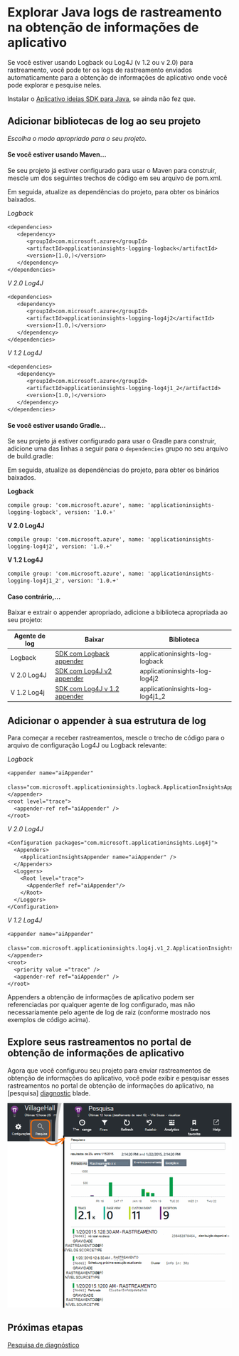 <properties 
    pageTitle="Explorar Java logs de rastreamento na obtenção de informações de aplicativo" 
    description="Pesquisa Log4J ou Logback rastreamentos em ideias de aplicativo" 
    services="application-insights" 
    documentationCenter="java"
    authors="alancameronwills" 
    manager="douge"/>

<tags 
    ms.service="application-insights" 
    ms.workload="tbd" 
    ms.tgt_pltfrm="ibiza" 
    ms.devlang="na" 
    ms.topic="article" 
    ms.date="07/12/2016" 
    ms.author="awills"/>

# <a name="explore-java-trace-logs-in-application-insights"></a>Explorar Java logs de rastreamento na obtenção de informações de aplicativo

Se você estiver usando Logback ou Log4J (v 1.2 ou v 2.0) para rastreamento, você pode ter os logs de rastreamento enviados automaticamente para a obtenção de informações de aplicativo onde você pode explorar e pesquise neles.

Instalar o [Aplicativo ideias SDK para Java][java], se ainda não fez que.


## <a name="add-logging-libraries-to-your-project"></a>Adicionar bibliotecas de log ao seu projeto

*Escolha o modo apropriado para o seu projeto.*

#### <a name="if-youre-using-maven"></a>Se você estiver usando Maven...

Se seu projeto já estiver configurado para usar o Maven para construir, mescle um dos seguintes trechos de código em seu arquivo de pom.xml.

Em seguida, atualize as dependências do projeto, para obter os binários baixados.

*Logback*

    <dependencies>
       <dependency>
          <groupId>com.microsoft.azure</groupId>
          <artifactId>applicationinsights-logging-logback</artifactId>
          <version>[1.0,)</version>
       </dependency>
    </dependencies>

*V 2.0 Log4J*

    <dependencies>
       <dependency>
          <groupId>com.microsoft.azure</groupId>
          <artifactId>applicationinsights-logging-log4j2</artifactId>
          <version>[1.0,)</version>
       </dependency>
    </dependencies>

*V 1.2 Log4J*

    <dependencies>
       <dependency>
          <groupId>com.microsoft.azure</groupId>
          <artifactId>applicationinsights-logging-log4j1_2</artifactId>
          <version>[1.0,)</version>
       </dependency>
    </dependencies>

#### <a name="if-youre-using-gradle"></a>Se você estiver usando Gradle...

Se seu projeto já estiver configurado para usar o Gradle para construir, adicione uma das linhas a seguir para o `dependencies` grupo no seu arquivo de build.gradle:

Em seguida, atualize as dependências do projeto, para obter os binários baixados.

**Logback**

    compile group: 'com.microsoft.azure', name: 'applicationinsights-logging-logback', version: '1.0.+'

**V 2.0 Log4J**

    compile group: 'com.microsoft.azure', name: 'applicationinsights-logging-log4j2', version: '1.0.+'

**V 1.2 Log4J**

    compile group: 'com.microsoft.azure', name: 'applicationinsights-logging-log4j1_2', version: '1.0.+'

#### <a name="otherwise-"></a>Caso contrário,...

Baixar e extrair o appender apropriado, adicione a biblioteca apropriada ao seu projeto:


Agente de log | Baixar | Biblioteca
----|----|----
Logback|[SDK com Logback appender](https://aka.ms/xt62a4)|applicationinsights-log-logback
V 2.0 Log4J|[SDK com Log4J v2 appender](https://aka.ms/qypznq)|applicationinsights-log-log4j2 
V 1.2 Log4j|[SDK com Log4J v 1.2 appender](https://aka.ms/ky9cbo)|applicationinsights-log-log4j1_2 



## <a name="add-the-appender-to-your-logging-framework"></a>Adicionar o appender à sua estrutura de log

Para começar a receber rastreamentos, mescle o trecho de código para o arquivo de configuração Log4J ou Logback relevante: 

*Logback*

    <appender name="aiAppender" 
      class="com.microsoft.applicationinsights.logback.ApplicationInsightsAppender">
    </appender>
    <root level="trace">
      <appender-ref ref="aiAppender" />
    </root>


*V 2.0 Log4J*


    <Configuration packages="com.microsoft.applicationinsights.Log4j">
      <Appenders>
        <ApplicationInsightsAppender name="aiAppender" />
      </Appenders>
      <Loggers>
        <Root level="trace">
          <AppenderRef ref="aiAppender"/>
        </Root>
      </Loggers>
    </Configuration>


*V 1.2 Log4J*

    <appender name="aiAppender" 
         class="com.microsoft.applicationinsights.log4j.v1_2.ApplicationInsightsAppender">
    </appender>
    <root>
      <priority value ="trace" />
      <appender-ref ref="aiAppender" />
    </root>

Appenders a obtenção de informações de aplicativo podem ser referenciadas por qualquer agente de log configurado, mas não necessariamente pelo agente de log de raiz (conforme mostrado nos exemplos de código acima).

## <a name="explore-your-traces-in-the-application-insights-portal"></a>Explore seus rastreamentos no portal de obtenção de informações de aplicativo

Agora que você configurou seu projeto para enviar rastreamentos de obtenção de informações do aplicativo, você pode exibir e pesquisar esses rastreamentos no portal de obtenção de informações do aplicativo, na [pesquisa] [ diagnostic] blade.

![No portal do aplicativo ideias, abrir pesquisa](./media/app-insights-java-trace-logs/10-diagnostics.png)

## <a name="next-steps"></a>Próximas etapas

[Pesquisa de diagnóstico][diagnostic]

<!--Link references-->

[diagnostic]: app-insights-diagnostic-search.md
[java]: app-insights-java-get-started.md

 
